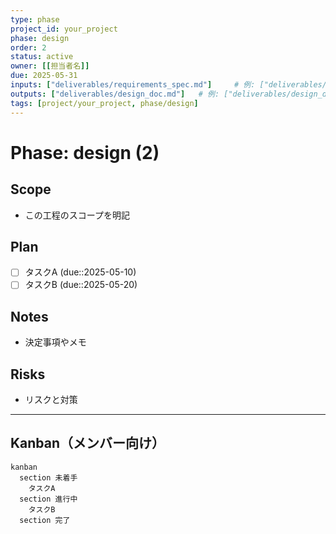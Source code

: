 ```yaml
---
type: phase
project_id: your_project
phase: design
order: 2
status: active
owner: [[担当者名]]
due: 2025-05-31
inputs: ["deliverables/requirements_spec.md"]     # 例: ["deliverables/requirements_spec.md"]
outputs: ["deliverables/design_doc.md"]   # 例: ["deliverables/design_doc.md"]
tags: [project/your_project, phase/design]
---
```


# Phase: design (2)

## Scope
- この工程のスコープを明記

## Plan
- [ ] タスクA (due::2025-05-10)
- [ ] タスクB (due::2025-05-20)

## Notes
- 決定事項やメモ

## Risks
- リスクと対策

---
## Kanban（メンバー向け）
```mermaid
kanban
  section 未着手
    タスクA
  section 進行中
    タスクB
  section 完了
```
